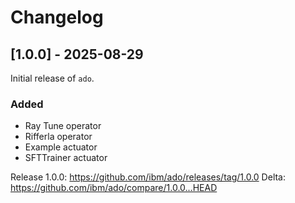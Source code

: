 # Changelog

## [1.0.0] - 2025-08-29

Initial release of `ado`.

### Added

- Ray Tune operator
- Rifferla operator
- Example actuator
- SFTTrainer actuator

Release 1.0.0: <https://github.com/ibm/ado/releases/tag/1.0.0>
Delta: <https://github.com/ibm/ado/compare/1.0.0...HEAD>

